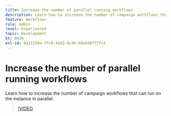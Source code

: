 ```yaml
---
title: Increase the number of parallel running workflows
description: Learn how to increase the number of campaign workflows that can run on the instance in parallel.
feature: Workflows
role: Admin
level: Experienced
topic: Development
kt: 8426
exl-id: 9a31159a-ffc0-41d2-8c3b-68a5d6f77fc4
---
```

# Increase the number of parallel running workflows

Learn how to increase the number of campaign workflows that can run on the instance in parallel.

>[!VIDEO](https://video.tv.adobe.com/v/335982?quality=12)
